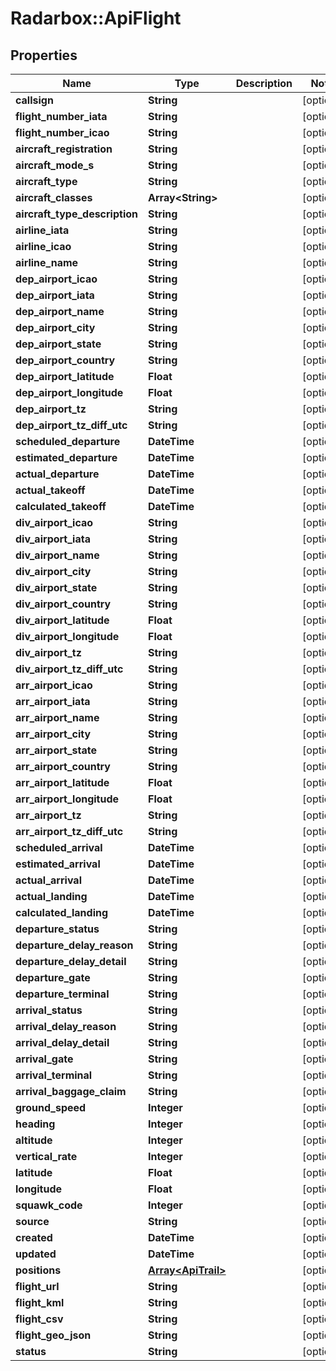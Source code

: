 # Radarbox::ApiFlight

## Properties
Name | Type | Description | Notes
------------ | ------------- | ------------- | -------------
**callsign** | **String** |  | [optional] 
**flight_number_iata** | **String** |  | [optional] 
**flight_number_icao** | **String** |  | [optional] 
**aircraft_registration** | **String** |  | [optional] 
**aircraft_mode_s** | **String** |  | [optional] 
**aircraft_type** | **String** |  | [optional] 
**aircraft_classes** | **Array&lt;String&gt;** |  | [optional] 
**aircraft_type_description** | **String** |  | [optional] 
**airline_iata** | **String** |  | [optional] 
**airline_icao** | **String** |  | [optional] 
**airline_name** | **String** |  | [optional] 
**dep_airport_icao** | **String** |  | [optional] 
**dep_airport_iata** | **String** |  | [optional] 
**dep_airport_name** | **String** |  | [optional] 
**dep_airport_city** | **String** |  | [optional] 
**dep_airport_state** | **String** |  | [optional] 
**dep_airport_country** | **String** |  | [optional] 
**dep_airport_latitude** | **Float** |  | [optional] 
**dep_airport_longitude** | **Float** |  | [optional] 
**dep_airport_tz** | **String** |  | [optional] 
**dep_airport_tz_diff_utc** | **String** |  | [optional] 
**scheduled_departure** | **DateTime** |  | [optional] 
**estimated_departure** | **DateTime** |  | [optional] 
**actual_departure** | **DateTime** |  | [optional] 
**actual_takeoff** | **DateTime** |  | [optional] 
**calculated_takeoff** | **DateTime** |  | [optional] 
**div_airport_icao** | **String** |  | [optional] 
**div_airport_iata** | **String** |  | [optional] 
**div_airport_name** | **String** |  | [optional] 
**div_airport_city** | **String** |  | [optional] 
**div_airport_state** | **String** |  | [optional] 
**div_airport_country** | **String** |  | [optional] 
**div_airport_latitude** | **Float** |  | [optional] 
**div_airport_longitude** | **Float** |  | [optional] 
**div_airport_tz** | **String** |  | [optional] 
**div_airport_tz_diff_utc** | **String** |  | [optional] 
**arr_airport_icao** | **String** |  | [optional] 
**arr_airport_iata** | **String** |  | [optional] 
**arr_airport_name** | **String** |  | [optional] 
**arr_airport_city** | **String** |  | [optional] 
**arr_airport_state** | **String** |  | [optional] 
**arr_airport_country** | **String** |  | [optional] 
**arr_airport_latitude** | **Float** |  | [optional] 
**arr_airport_longitude** | **Float** |  | [optional] 
**arr_airport_tz** | **String** |  | [optional] 
**arr_airport_tz_diff_utc** | **String** |  | [optional] 
**scheduled_arrival** | **DateTime** |  | [optional] 
**estimated_arrival** | **DateTime** |  | [optional] 
**actual_arrival** | **DateTime** |  | [optional] 
**actual_landing** | **DateTime** |  | [optional] 
**calculated_landing** | **DateTime** |  | [optional] 
**departure_status** | **String** |  | [optional] 
**departure_delay_reason** | **String** |  | [optional] 
**departure_delay_detail** | **String** |  | [optional] 
**departure_gate** | **String** |  | [optional] 
**departure_terminal** | **String** |  | [optional] 
**arrival_status** | **String** |  | [optional] 
**arrival_delay_reason** | **String** |  | [optional] 
**arrival_delay_detail** | **String** |  | [optional] 
**arrival_gate** | **String** |  | [optional] 
**arrival_terminal** | **String** |  | [optional] 
**arrival_baggage_claim** | **String** |  | [optional] 
**ground_speed** | **Integer** |  | [optional] 
**heading** | **Integer** |  | [optional] 
**altitude** | **Integer** |  | [optional] 
**vertical_rate** | **Integer** |  | [optional] 
**latitude** | **Float** |  | [optional] 
**longitude** | **Float** |  | [optional] 
**squawk_code** | **Integer** |  | [optional] 
**source** | **String** |  | [optional] 
**created** | **DateTime** |  | [optional] 
**updated** | **DateTime** |  | [optional] 
**positions** | [**Array&lt;ApiTrail&gt;**](ApiTrail.md) |  | [optional] 
**flight_url** | **String** |  | [optional] 
**flight_kml** | **String** |  | [optional] 
**flight_csv** | **String** |  | [optional] 
**flight_geo_json** | **String** |  | [optional] 
**status** | **String** |  | [optional] 

